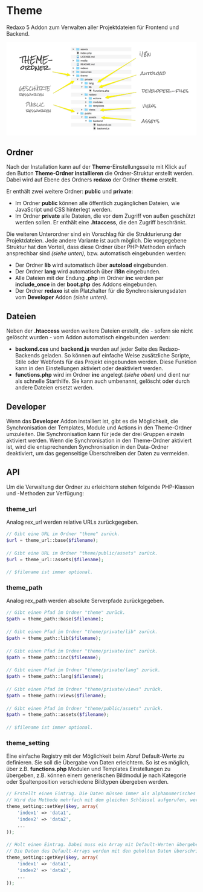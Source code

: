 # Theme

Redaxo 5 Addon zum Verwalten aller Projektdateien für Frontend und Backend.

![Screenshot](https://raw.githubusercontent.com/FriendsOfREDAXO/theme/assets/theme.png)

## Ordner
Nach der Installation kann auf der __Theme__-Einstellungsseite mit Klick auf den Button __Theme-Ordner installieren__ die Ordner-Struktur erstellt werden. Dabei wird auf Ebene des Ordners __redaxo__ der Ordner __theme__ erstellt.

Er enthält zwei weitere Ordner: __public__ und __private__: 
* Im Ordner __public__ können alle öffentlich zugänglichen Dateien, wie JavaScript und CSS hinterlegt werden. 
* Im Ordner __private__ alle Dateien, die vor dem Zugriff von außen geschützt werden sollen. Er enthält eine __.htaccess__, die den Zugriff beschränkt.

Die weiteren Unterordner sind ein Vorschlag für die Strukturierung der Projektdateien. Jede andere Variante ist auch möglich. 
Die vorgegebene Struktur hat den Vorteil, dass diese Ordner über PHP-Methoden einfach ansprechbar sind *(siehe unten)*, bzw. automatisch eingebunden werden:
* Der Ordner __lib__ wird automatisch über __autoload__ eingebunden.
* Der Ordner __lang__ wird automatisch über __i18n__ eingebunden.
* Alle Dateien mit der Endung __.php__ im Ordner __inc__ werden per __include_once__ in der __boot.php__ des Addons eingebunden.
* Der Ordner __redaxo__ ist ein Platzhalter für die Synchronisierungsdaten vom __Developer__ Addon *(siehe unten)*.

## Dateien
Neben der __.htaccess__ werden weitere Dateien erstellt, die - sofern sie nicht gelöscht wurden - vom Addon automatisch eingebunden werden:
* __backend.css__ und __backend.js__ werden auf jeder Seite des Redaxo-Backends geladen. So können auf einfache Weise zusätzliche Scripte, Stile oder Webfonts für das Projekt eingebunden werden. Diese Funktion kann in den Einstellungen aktiviert oder deaktiviert werden.
* __functions.php__ wird im Ordner __inc__ angelegt *(siehe oben)* und dient nur als schnelle Starthilfe. Sie kann auch umbenannt, gelöscht oder durch andere Dateien ersetzt werden.

## Developer
Wenn das  __Developer__ Addon installiert ist, gibt es die Möglichkeit, die Synchronisation der Templates, Module und Actions in den Theme-Ordner umzuleiten. Die Synchronisation kann für jede der drei Gruppen einzeln aktiviert werden.
Wenn die Synchronisation in den Theme-Ordner aktiviert ist, wird die entsprechenden Synchronisation in den Data-Ordner deaktiviert, um das gegenseitige Überschreiben der Daten zu vermeiden. 

## API
Um die Verwaltung der Ordner zu erleichtern stehen folgende PHP-Klassen und -Methoden zur Verfügung:

### theme_url
Analog rex_url werden relative URLs zurückgegeben.

```php
// Gibt eine URL im Ordner "theme" zurück. 
$url = theme_url::base($filename);

// Gibt eine URL im Ordner "theme/public/assets" zurück.
$url = theme_url::assets($filename);

// $filename ist immer optional.
```

### theme_path
Analog rex_path werden absolute Serverpfade zurückgegeben.

```php
// Gibt einen Pfad im Ordner "theme" zurück.
$path = theme_path::base($filename);

// Gibt einen Pfad im Ordner "theme/private/lib" zurück.
$path = theme_path::lib($filename);

// Gibt einen Pfad im Ordner "theme/private/inc" zurück.
$path = theme_path::inc($filename);

// Gibt einen Pfad im Ordner "theme/private/lang" zurück.
$path = theme_path::lang($filename);

// Gibt einen Pfad im Ordner "theme/private/views" zurück.
$path = theme_path::views($filename);

// Gibt einen Pfad im Ordner "theme/public/assets" zurück.
$path = theme_path::assets($filename);

// $filename ist immer optional.
```

### theme_setting
Eine einfache Registry mit der Möglichkeit beim Abruf Default-Werte zu definieren. Sie soll die Übergabe von Daten erleichtern. 
So ist es möglich, über z.B. __functions.php__ Modulen und Templates Einstellungen zu übergeben, z.B. können einem generischen Bildmodul je nach Kategorie oder Spaltenposition verschiedene Bildtypen übergeben werden.

```php
// Erstellt einen Eintrag. Die Daten müssen immer als alphanumerisches Array übergeben werden. 
// Wird die Methode mehrfach mit dem gleichen Schlüssel aufgerufen, werden die Daten über array_merge zusammengeführt.
theme_setting::setKey($key, array(
    'index1' => 'data1', 
    'index2' => 'data2', 
    ...
));

// Holt einen Eintrag. Dabei muss ein Array mit Default-Werten übergeben werden. 
// Die Daten des Default-Arrays werden mit den geholten Daten überschrieben, sofern die Daten-Schlüssel gleich sind.
theme_setting::getKey($key, array(
    'index1' => 'data1', 
    'index2' => 'data2', 
    ...
));
```
